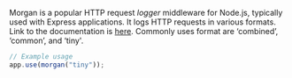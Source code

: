 Morgan is a popular HTTP request *logger* middleware for Node.js, typically used with Express applications. It logs HTTP requests in various formats. Link to the documentation is [here](https://www.npmjs.com/package/morgan). 
Commonly uses format are ‘combined’, ‘common’, and ‘tiny'.
```js
// Example usage
app.use(morgan("tiny"));
```

